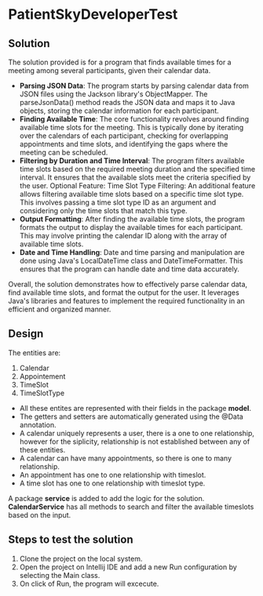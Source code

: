 # PatientSkyDeveloperTest

## Solution
The solution provided is for a program that finds available times for a meeting among several participants, given their calendar data.

- **Parsing JSON Data**: The program starts by parsing calendar data from JSON files using the Jackson library's ObjectMapper. The parseJsonData() method reads the JSON data and maps it to Java objects, storing the calendar information for each participant.
- **Finding Available Time**: The core functionality revolves around finding available time slots for the meeting. This is typically done by iterating over the calendars of each participant, checking for overlapping appointments and time slots, and identifying the gaps where the meeting can be scheduled.
- **Filtering by Duration and Time Interval**: The program filters available time slots based on the required meeting duration and the specified time interval. It ensures that the available slots meet the criteria specified by the user.
Optional Feature: Time Slot Type Filtering: An additional feature allows filtering available time slots based on a specific time slot type. This involves passing a time slot type ID as an argument and considering only the time slots that match this type.
- **Output Formatting**: After finding the available time slots, the program formats the output to display the available times for each participant. This may involve printing the calendar ID along with the array of available time slots.
- **Date and Time Handling**: Date and time parsing and manipulation are done using Java's LocalDateTime class and DateTimeFormatter. This ensures that the program can handle date and time data accurately.


Overall, the solution demonstrates how to effectively parse calendar data, find available time slots, and format the output for the user. It leverages Java's libraries and features to implement the required functionality in an efficient and organized manner.

## Design
The entities are: 
1. Calendar
2. Appointement
3. TimeSlot
4. TimeSlotType
   
- All these entites are represented with their fields in the package **model**.
- The getters and setters are automatically generated using the @Data annotation.
-  A calendar uniquely represents a user, there is a one to one relationship, however for the siplicity, relationship is not established between any of these entities.
-  A calendar can have many appointments, so there is one to many relationship.
-  An appointment has one to one relationship with timeslot.
-  A time slot has one to one relationship with timeslot type.

A package **service** is added to add the logic for the solution. **CalendarService** has all methods to search and filter the available timeslots based on the input.


## Steps to test the solution
1. Clone the project on the local system.
2. Open the project on Intellij IDE and add a new Run configuration by selecting the Main class.
3. On click of Run, the program will excecute.

